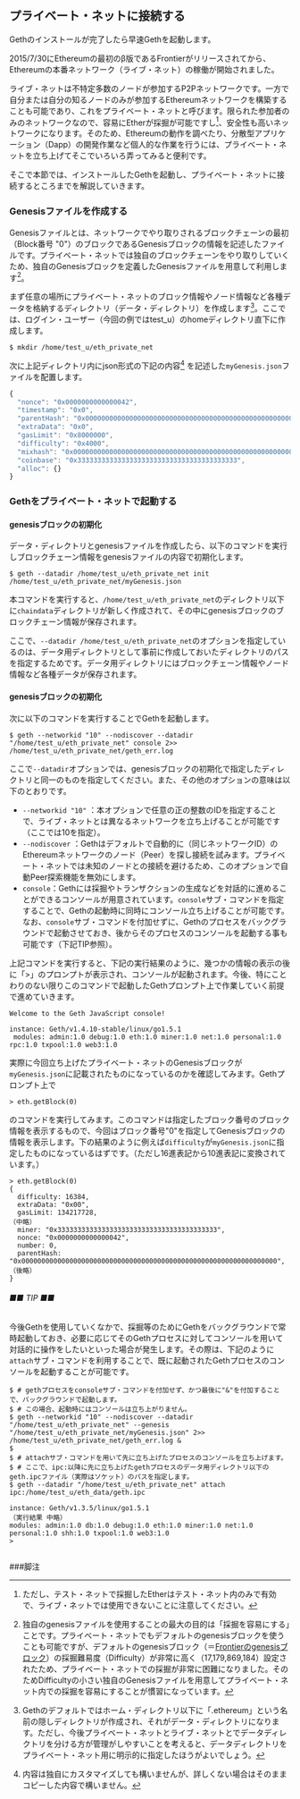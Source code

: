 ## プライベート・ネットに接続する

Gethのインストールが完了したら早速Gethを起動します。

2015/7/30にEthereumの最初のβ版であるFrontierがリリースされてから、Ethereumの本番ネットワーク（ライブ・ネット）の稼働が開始されました。

ライブ・ネットは不特定多数のノードが参加するP2Pネットワークです。一方で自分または自分の知るノードのみが参加するEthereumネットワークを構築することも可能であり、これをプライベート・ネットと呼びます。限られた参加者のみのネットワークなので、容易にEtherが採掘が可能ですし[^1]、安全性も高いネットワークになります。そのため、Ethereumの動作を調べたり、分散型アプリケーション（Dapp）の開発作業など個人的な作業を行うには、プライベート・ネットを立ち上げてそこでいろいろ弄ってみると便利です。

そこで本節では、インストールしたGethを起動し、プライベート・ネットに接続するところまでを解説していきます。

### Genesisファイルを作成する

Genesisファイルとは、ネットワークでやり取りされるブロックチェーンの最初（Block番号 "0"）のブロックであるGenesisブロックの情報を記述したファイルです。プライベート・ネットでは独自のブロックチェーンをやり取りしていくため、独自のGenesisブロックを定義したGenesisファイルを用意して利用します[^2]。

まず任意の場所にプライベート・ネットのブロック情報やノード情報など各種データを格納するディレクトリ（データ・ディレクトリ）を作成します[^3]。ここでは、ログイン・ユーザー（今回の例ではtest_u）のhomeディレクトリ直下に作成します。

``` plain
$ mkdir /home/test_u/eth_private_net
```

次に上記ディレクトリ内にjson形式の下記の内容[^4] を記述した`myGenesis.json`ファイルを配置します。

```javascript
{
  "nonce": "0x0000000000000042",
  "timestamp": "0x0",
  "parentHash": "0x0000000000000000000000000000000000000000000000000000000000000000",
  "extraData": "0x0",
  "gasLimit": "0x8000000",
  "difficulty": "0x4000",
  "mixhash": "0x0000000000000000000000000000000000000000000000000000000000000000",
  "coinbase": "0x3333333333333333333333333333333333333333",
  "alloc": {}
}
```

### Gethをプライベート・ネットで起動する

#### genesisブロックの初期化
データ・ディレクトリとgenesisファイルを作成したら、以下のコマンドを実行しブロックチェーン情報をgenesisファイルの内容で初期化します。
```plain
$ geth --datadir /home/test_u/eth_private_net init /home/test_u/eth_private_net/myGenesis.json
```
本コマンドを実行すると、`/home/test_u/eth_private_net`のディレクトリ以下に`chaindata`ディレクトリが新しく作成されて、その中にgenesisブロックのブロックチェーン情報が保存されます。

ここで、`--datadir /home/test_u/eth_private_net`のオプションを指定しているのは、データ用ディレクトリとして事前に作成しておいたディレクトリのパスを指定するためです。データ用ディレクトリにはブロックチェーン情報やノード情報など各種データが保存されます。

#### genesisブロックの初期化
次に以下のコマンドを実行することでGethを起動します。
```plain
$ geth --networkid "10" --nodiscover --datadir "/home/test_u/eth_private_net" console 2>> /home/test_u/eth_private_net/geth_err.log
```
ここで`--datadir`オプションでは、genesisブロックの初期化で指定したディレクトリと同一のものを指定してください。また、その他のオプションの意味は以下のとおりです。

* `--networkid "10"` ：本オプションで任意の正の整数のIDを指定することで、ライブ・ネットとは異なるネットワークを立ち上げることが可能です（ここでは10を指定）。
* `--nodiscover` ：Gethはデフォルトで自動的に（同じネットワークID）のEthereumネットワークのノード（Peer）を探し接続を試みます。プライベート・ネットでは未知のノードとの接続を避けるため、このオプションで自動Peer探索機能を無効にします。
* `console`：Gethには採掘やトランザクションの生成などを対話的に進めることができるコンソールが用意されています。`console`サブ・コマンドを指定することで、Gethの起動時に同時にコンソール立ち上げることが可能です。なお、`console`サブ・コマンドを付加せずに、Gethのプロセスをバックグラウンドで起動させておき、後からそのプロセスのコンソールを起動する事も可能です（下記TIP参照）。

上記コマンドを実行すると、下記の実行結果のように、幾つかの情報の表示の後に「>」のプロンプトが表示され、コンソールが起動されます。今後、特にことわりのない限りこのコマンドで起動したGethプロンプト上で作業していく前提で進めていきます。

```
Welcome to the Geth JavaScript console!

instance: Geth/v1.4.10-stable/linux/go1.5.1
 modules: admin:1.0 debug:1.0 eth:1.0 miner:1.0 net:1.0 personal:1.0 rpc:1.0 txpool:1.0 web3:1.0
```

実際に今回立ち上げたプライベート・ネットのGenesisブロックが`myGenesis.json`に記載されたものになっているのかを確認してみます。Gethプロンプト上で
```
> eth.getBlock(0)
```
のコマンドを実行してみます。このコマンドは指定したブロック番号のブロック情報を表示するもので、今回はブロック番号"0"を指定してGenesisブロックの情報を表示します。下の結果のように例えば`difficulty`が`myGenesis.json`に指定したものになっているはずです。（ただし16進表記から10進表記に変換されています。）
```
> eth.getBlock(0)
{
  difficulty: 16384,
  extraData: "0x00",
  gasLimit: 134217728,
（中略）
  miner: "0x3333333333333333333333333333333333333333",
  nonce: "0x0000000000000042",
  number: 0,
  parentHash: "0x0000000000000000000000000000000000000000000000000000000000000000",
（後略）
}
```

###### ■■ TIP ■■
今後Gethを使用していくなかで、採掘等のためにGethをバックグラウンドで常時起動しておき、必要に応じてそのGethプロセスに対してコンソールを用いて対話的に操作をしたいといった場合が発生します。その際は、下記のように`attach`サブ・コマンドを利用することで、既に起動されたGethプロセスのコンソールを起動することが可能です。

```
$ # gethプロセスをconsoleサブ・コマンドを付加せず、かつ最後に"&"を付加することで、バックグラウンドで起動します。
$ # この場合、起動時にはコンソールは立ち上がりません。
$ geth --networkid "10" --nodiscover --datadir "/home/test_u/eth_private_net" --genesis "/home/test_u/eth_private_net/myGenesis.json" 2>> /home/test_u/eth_private_net/geth_err.log &
$
$ # attachサブ・コマンドを用いて先に立ち上げたプロセスのコンソールを立ち上げます。
$ # ここで、ipc:以降に先に立ち上げたgethプロセスのデータ用ディレクトリ以下のgeth.ipcファイル（実際はソケット）のパスを指定します。
$ geth --datadir "/home/test_u/eth_private_net" attach ipc:/home/test_u/eth_data/geth.ipc

instance: Geth/v1.3.5/linux/go1.5.1
（実行結果 中略）
modules: admin:1.0 db:1.0 debug:1.0 eth:1.0 miner:1.0 net:1.0 personal:1.0 shh:1.0 txpool:1.0 web3:1.0
> 


```

###脚注
[^1]: ただし、テスト・ネットで採掘したEtherはテスト・ネット内のみで有効で、ライブ・ネットでは使用できないことに注意してください。

[^2]: 独自のgenesisファイルを使用することの最大の目的は「採掘を容易にする」ことです。プライベート・ネットでもデフォルトのgenesisブロックを使うことも可能ですが、デフォルトのgenesisブロック（＝[Frontierのgenesisブロック](http://etherscan.io/block/0)）の採掘難易度（Difficulty）が非常に高く（17,179,869,184）設定されたため、プライベート・ネットでの採掘が非常に困難になりました。そのためDifficultyの小さい独自のGenesisファイルを用意してプライベート・ネット内での採掘を容易にすることが慣習になっています。

[^3]: Gethのデフォルトではホーム・ディレクトリ以下に「.ethereum」という名前の隠しディレクトリが作成され、それがデータ・ディレクトリになります。ただし、今後プライベート・ネットとライブ・ネットとでデータディレクトリを分ける方が管理がしやすいことを考えると、データディレクトリをプライベート・ネット用に明示的に指定したほうがよいでしょう。

[^4]:内容は独自にカスタマイズしても構いませんが、詳しくない場合はそのままコピーした内容で構いません。
